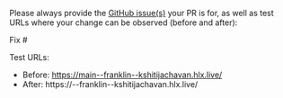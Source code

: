 Please always provide the [GitHub issue(s)](../issues) your PR is for, as well as test URLs where your change can be observed (before and after):

Fix #<gh-issue-id>

Test URLs:
- Before: https://main--franklin--kshitijachavan.hlx.live/
- After: https://<branch>--franklin--kshitijachavan.hlx.live/
